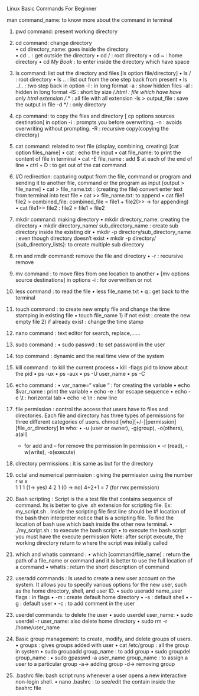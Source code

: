 Linux Basic Commands For Beginner

man command_name: to know more about the command in terminal

1) pwd command: present working directory

2) cd command: change directory <br>
    • cd directory_name: goes inside the directory <br>
    • cd .. : get outside the directory
    • cd / : root directory
    • cd ~ : home directory
    • cd *My Book* : to enter inside the directory which have space

3) ls command: list out the directory and files
    [ls option file/directory]
    • ls / : root directory
    • ls .. : list out from the one step back from present
    • ls ../.. : two step back
      in option
      -l : in long format
      -a : show hidden files
      -al : hidden in long format
      -lS : short by size
      /*.html : file which have have only html extension
      /*.* : all file with all extension
      -ls > output_file : save the output in file
      -d */ : only directory

4) cp command: to copy the files and directory
    [ cp options sources destination]
      in option
        -i : prompts you before overwriting.
       -n : avoids overwriting without prompting.
       -R : recursive copy(copying the directory)

5) cat command: related to text file (display, combining, creating)
    [cat option files_name]
    • cat : echo the input
    • cat file_name: to print the content of file in terminal
    • cat -E file_name : add $ at each of the end of line
    • ctrl + D : to get out of the cat command
6) I/O redirection: capturing output from the file, command or program and sending it to another file, command or the program as input
   [output > file_name]
    • cat > file_name.txt : (creating the file) convert enter text from terminal into text file
    • cat >> file_name.txt:  to append
    • cat file1 file2 > combined_file: combined_file = file1 + file2(>> → for appending)
    • cat file1>> file2 : file2 = file1 + file2



 

7) mkdir command: making directory
    • mkdir directory_name: creating the directory
    • mkdir directory_name/ sub_directory_name : create sub directory inside the existing dir
    • mkdir -p directory/sub_directory_name : even though directory doesn’t exist
    • mkdir -p directory/ {sub_directory_lists}: to create multiple sub directory

8) rm and rmdir command: remove the file and directory
    • -r : recursive remove


9) mv command : to move files from one location to another
    • [mv options source destinations]
      in options
        -i : for overwritten or not

10) less command : to read the file
    • less file_name.txt
    • q : get back to the terminal

11) touch command : to create new empty file and change the time stamping in existing file
    • touch file_name
        1) if not exist : create the new empty file
        2) if already exist : change the time stamp


12) nano command : text editor for search, replace,……


13) sudo command :
    • sudo passwd : to set password in the user

14) top command : dynamic and the real time view of the system

15) kill command : to kill the current process
    • kill -flags pid
      to know about the pid
    • ps -ux
    • ps -aux
    • ps -U user_name
    • ps -C

16) echo command :
    • var_name=“ value “ : for creating the variable
    • echo $var_name : print the variable
    • echo -e : for escape sequence
    • echo -e \t : horizontal tab
    • echo -e  \n : new line

17) file permission : control the access that users have to files and directories. Each file and directory has three types of permissions for three different categories of users.
     chmod [who][+/-][permission] [file_or_directory]
      In who:
    • -u (user or owner), -g(group), -o(others), a(all)
      + for add and – for remove the permission
      In permission
    • -r (read), -w(write), -x(execute)

18) directory permissions : it is same as but for the directory


19) octal and numerical permission : giving the permission using the number
        r    w    x  
        1    1    1    (1→ yes)
        4    2    1    (0 → no)
        4+2+1 = 7 (for rwx permission)

20) Bash scripting : Script is the a test file that contains sequence of command. Its is better to give .sh extension for scripting file. Ex: my_script.sh . Inside the scripting file first line should be
 #! location of the bash then interpreter notice that is a scripting file. To find the location of bash use which bash inside the other new terminal.
    • ./my_script.sh : to execute the bash script
    • to execute the bash script you must have the execute permission
      Note: after script execute, the working directory return to where the script was initially called


21) which and whatis command :
    • which [command/file_name] : return the path of a file_name or command and it is better to use the full location of a command
    • whatis : return the short description of command


22) useradd commands : Is used to create a new user account on the system. It allows you to specify various options for the new user, such as the home directory, shell, and user ID.
    • sudo useradd name_user flags : 
      in flags
    •  -m : create default home directory
    • -s : default shell
    • -g : default user
    • -c : to add comment in the user


23) userdel commands: to delete the user
    • sudo userdel user_name:
    • sudo userdel -r user_name: also delete home directory
    • sudo rm -r /home/user_name


24) Basic group management: to create, modify, and delete groups of users.
    • groups : gives groups added with user
    • cat /etc/group : all the group in system
    • sudo groupadd group_name : to add group
    • sudo groupdel group_name :
    • sudo gpasswd -a user_name group_name : to assign a user to a particular group
      -a→ adding group
      -d→ removing group


25) .bashrc file: bash script runs whenever a user opens a new interactive non-login shell.
    • nano .bashrc : to see/edit the contain inside the bashrc file
   
